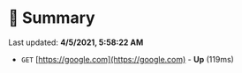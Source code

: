 # 📖 Summary
Last updated: **4/5/2021, 5:58:22 AM**

- `GET` [https://google.com](https://google.com) - **Up** (119ms)

